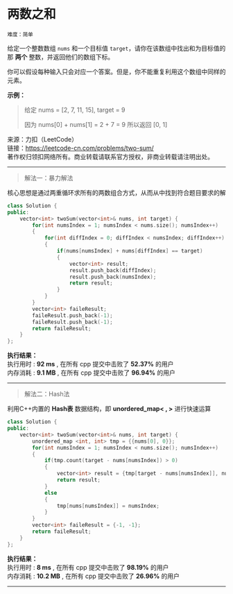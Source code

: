 # 两数之和 #  
`难度：简单`  

给定一个整数数组 `nums` 和一个目标值 `target`，请你在该数组中找出和为目标值的那 **两个** 整数，并返回他们的数组下标。

你可以假设每种输入只会对应一个答案。但是，你不能重复利用这个数组中同样的元素。

**示例：**  
>给定 nums = [2, 7, 11, 15], target = 9
>
>因为 nums[0] + nums[1] = 2 + 7 = 9
>所以返回 [0, 1]

来源：力扣（LeetCode）  
链接：https://leetcode-cn.com/problems/two-sum/  
著作权归领扣网络所有。商业转载请联系官方授权，非商业转载请注明出处。  

---  
>解法一：暴力解法  

核心思想是通过两重循环求所有的两数组合方式，从而从中找到符合题目要求的解
```C++
class Solution {
public:
    vector<int> twoSum(vector<int>& nums, int target) {
        for(int numsIndex = 1; numsIndex < nums.size(); numsIndex++)
        {
            for(int diffIndex = 0; diffIndex < numsIndex; diffIndex++)
            {
                if(nums[numsIndex] + nums[diffIndex] == target)
                {
                    vector<int> result;
                    result.push_back(diffIndex);
                    result.push_back(numsIndex);
                    return result;
                }
            }
        }
        vector<int> faileResult;
        faileResult.push_back(-1);
        faileResult.push_back(-1);
        return faileResult;
    }
};
```  
**执行结果：**  
执行用时 : **92 ms** , 在所有 cpp 提交中击败了 **52.37%** 的用户  
内存消耗 : **9.1 MB** , 在所有 cpp 提交中击败了 **96.94%** 的用户  

---
>解法二：Hash法

利用C++内置的 **Hash表** 数据结构，即 **unordered_map< , >** 进行快速运算  
```C++
class Solution {
public:
    vector<int> twoSum(vector<int>& nums, int target) {
        unordered_map <int, int> tmp = {{nums[0], 0}};
        for(int numsIndex = 1; numsIndex < nums.size(); numsIndex++)
        {
            if(tmp.count(target - nums[numsIndex]) > 0)
            {
                vector<int> result = {tmp[target - nums[numsIndex]], numsIndex};
                return result;
            }
            else
            {
                tmp[nums[numsIndex]] = numsIndex;
            }
        }
        vector<int> faileResult = {-1, -1};
        return faileResult;
    }
};
```
**执行结果：**  
执行用时 : **8 ms** , 在所有 cpp 提交中击败了 **98.19%** 的用户  
内存消耗 : **10.2 MB** , 在所有 cpp 提交中击败了 **26.96%** 的用户  

---